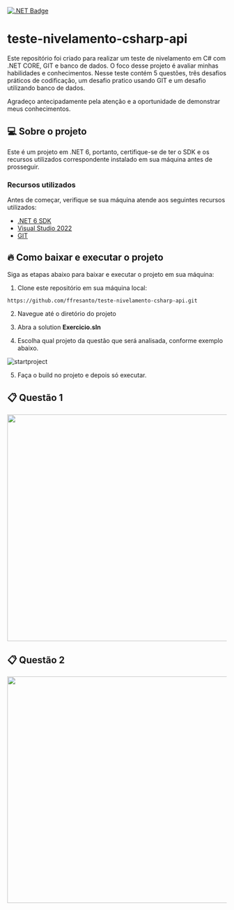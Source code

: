 <a href="https://dotnet.microsoft.com/pt-br/download/dotnet/6.0" target="_blank"><img alt=".NET Badge" src="https://img.shields.io/badge/.NET-v06-blue"><a/>

# teste-nivelamento-csharp-api

Este repositório foi criado para realizar um teste de nivelamento em C# com .NET CORE, GIT e banco de dados. O foco desse projeto é avaliar minhas habilidades e conhecimentos. Nesse teste contém 5 questões, três desafios práticos de codificação, um desafio pratico usando GIT e um desafio utilizando banco de dados.

Agradeço antecipadamente pela atenção e a oportunidade de demonstrar meus conhecimentos.

## :computer: Sobre o projeto

Este é um projeto em .NET 6, portanto, certifique-se de ter o SDK e os recursos utilizados correspondente instalado em sua máquina antes de prosseguir.

### Recursos utilizados

Antes de começar, verifique se sua máquina atende aos seguintes recursos utilizados:

* [.NET 6 SDK](https://dotnet.microsoft.com/pt-br/download/dotnet/6.0)
* [Visual Studio 2022](https://visualstudio.microsoft.com/pt-br/vs/)
* [GIT](https://git-scm.com/downloads)

## :fire: Como baixar e executar o projeto

Siga as etapas abaixo para baixar e executar o projeto em sua máquina:

1. Clone este repositório em sua máquina local:
 ```
 https://github.com/ffresanto/teste-nivelamento-csharp-api.git
 ```

2. Navegue até o diretório do projeto

3. Abra a solution __Exercicio.sln__
   
4. Escolha qual projeto da questão que será analisada, conforme exemplo abaixo.

![startproject](https://github.com/ffresanto/teste-nivelamento-csharp-api/assets/44379238/98dfad4f-368c-4d5b-8efb-9b80a2440e74)

5. Faça o build no projeto e depois só executar.

## 📋 Questão 1

<img src="https://github.com/ffresanto/teste-nivelamento-csharp-api/assets/44379238/a279cec6-d548-43b1-8c80-7f1cb87639ae" width="520">

## 📋 Questão 2

<img src="https://github.com/ffresanto/teste-nivelamento-csharp-api/assets/44379238/a5029cf3-7258-48a7-b550-fa0ad551243d" width="520">



